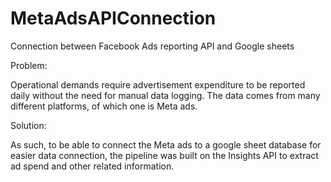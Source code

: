 # MetaAdsAPIConnection
Connection between Facebook Ads reporting API and Google sheets

Problem: 

Operational demands require advertisement expenditure to be reported daily without the need for manual data logging. The data comes from many different platforms, of which one is Meta ads.

Solution:

As such, to be able to connect the Meta ads to a google sheet database for easier data connection, the pipeline was built on the Insights API to extract ad spend and other related information.
